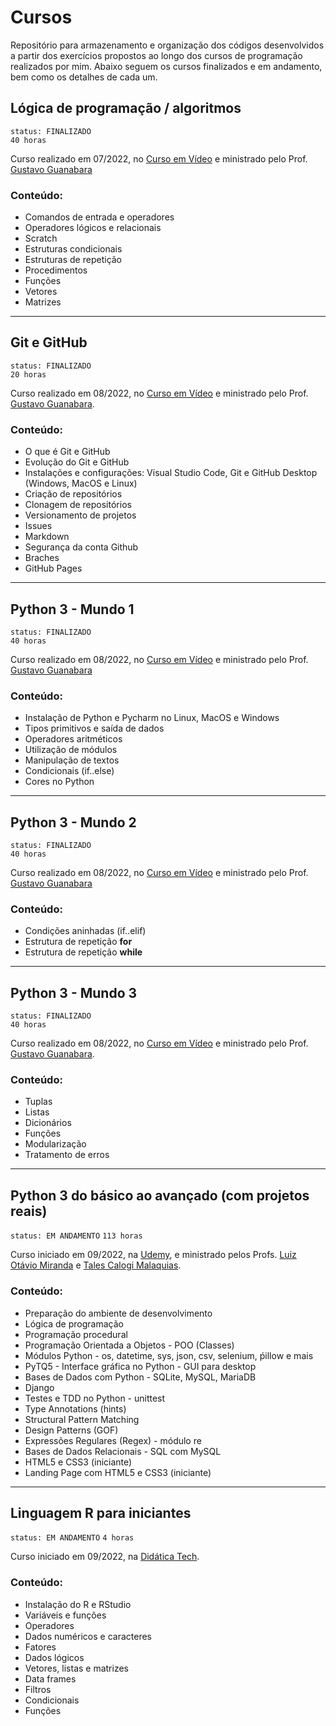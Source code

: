 # Cursos

Repositório para armazenamento e organização dos códigos desenvolvidos a partir dos exercícios propostos ao longo dos cursos de programação realizados por mim. Abaixo seguem os cursos finalizados e em andamento, bem como os detalhes de cada um.  
  
## Lógica de programação / algoritmos
`status: FINALIZADO`  
`40 horas`  
  
Curso realizado em 07/2022, no [Curso em Vídeo](https://www.cursoemvideo.com/) e ministrado pelo Prof. [Gustavo Guanabara](https://github.com/gustavoguanabara)  
### Conteúdo:
* Comandos de entrada e operadores
* Operadores lógicos e relacionais
* Scratch
* Estruturas condicionais
* Estruturas de repetição
* Procedimentos
* Funções
* Vetores
* Matrizes

---
## Git e GitHub
`status: FINALIZADO`  
`20 horas`  
  
Curso realizado em 08/2022, no [Curso em Vídeo](https://www.cursoemvideo.com/) e ministrado pelo Prof. [Gustavo Guanabara](https://github.com/gustavoguanabara).  
### Conteúdo:
* O que é Git e GitHub
* Evolução do Git e GitHub
* Instalações e configurações: Visual Studio Code, Git e GitHub Desktop (Windows, MacOS e Linux)
* Criação de repositórios
* Clonagem de repositórios
* Versionamento de projetos
* Issues
* Markdown
* Segurança da conta Github
* Braches
* GitHub Pages

---
## Python 3 - Mundo 1
`status: FINALIZADO`  
`40 horas`  
  
Curso realizado em 08/2022, no [Curso em Vídeo](https://www.cursoemvideo.com/) e ministrado pelo Prof. [Gustavo Guanabara](https://github.com/gustavoguanabara)  
### Conteúdo: 
* Instalação de Python e Pycharm no Linux, MacOS e Windows
* Tipos primitivos e saída de dados
* Operadores aritméticos
* Utilização de módulos
* Manipulação de textos
* Condicionais (if..else)
* Cores no Python
 
---
## Python 3 - Mundo 2
`status: FINALIZADO`  
`40 horas`  
  
Curso realizado em 08/2022, no [Curso em Vídeo](https://www.cursoemvideo.com/) e ministrado pelo Prof. [Gustavo Guanabara](https://github.com/gustavoguanabara)  
### Conteúdo: 
* Condições aninhadas (if..elif)
* Estrutura de repetição **for**
* Estrutura de repetição **while**  
  
---
## Python 3 - Mundo 3  
`status: FINALIZADO`  
`40 horas`  
  
Curso realizado em 08/2022, no [Curso em Vídeo](https://www.cursoemvideo.com/) e ministrado pelo Prof. [Gustavo Guanabara](https://github.com/gustavoguanabara).  
### Conteúdo:
* Tuplas
* Listas
* Dicionários
* Funções
* Modularização
* Tratamento de erros

---
## Python 3 do básico ao avançado (com projetos reais)
`status: EM ANDAMENTO`
`113 horas`
  
Curso iniciado em 09/2022, na [Udemy](https://www.udemy.com/course/python-3-do-zero-ao-avancado/), e ministrado pelos Profs. [Luiz Otávio Miranda](https://github.com/luizomf) e [Tales Calogi Malaquias](https://www.udemy.com/user/tales-calogi-malaquias-2/).  
### Conteúdo:
* Preparação do ambiente de desenvolvimento
* Lógica de programação
* Programação procedural
* Programação Orientada a Objetos - POO (Classes)
* Módulos Python - os, datetime, sys, json, csv, selenium, ṕillow e mais
* PyTQ5 - Interface gráfica no Python - GUI para desktop
* Bases de Dados com Python - SQLite, MySQL, MariaDB
* Django
* Testes e TDD no Python - unittest
* Type Annotations (hints)
* Structural Pattern Matching
* Design Patterns (GOF)
* Expressões Regulares (Regex) - módulo re
* Bases de Dados Relacionais - SQL com MySQL
* HTML5 e CSS3 (iniciante)
* Landing Page com HTML5 e CSS3 (iniciante)

---
## Linguagem R para iniciantes
`status: EM ANDAMENTO`
`4 horas`

Curso iniciado em 09/2022, na [Didática Tech](https://didatica.tech/).
### Conteúdo:
* Instalação do R e RStudio
* Variáveis e funções
* Operadores
* Dados numéricos e caracteres
* Fatores
* Dados lógicos
* Vetores, listas e matrizes
* Data frames
* Filtros
* Condicionais
* Funções

